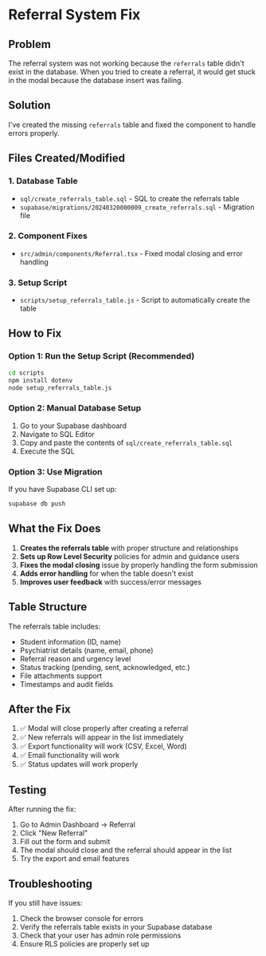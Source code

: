 # Referral System Fix

## Problem
The referral system was not working because the `referrals` table didn't exist in the database. When you tried to create a referral, it would get stuck in the modal because the database insert was failing.

## Solution
I've created the missing `referrals` table and fixed the component to handle errors properly.

## Files Created/Modified

### 1. Database Table
- `sql/create_referrals_table.sql` - SQL to create the referrals table
- `supabase/migrations/20240320000009_create_referrals.sql` - Migration file

### 2. Component Fixes
- `src/admin/components/Referral.tsx` - Fixed modal closing and error handling

### 3. Setup Script
- `scripts/setup_referrals_table.js` - Script to automatically create the table

## How to Fix

### Option 1: Run the Setup Script (Recommended)
```bash
cd scripts
npm install dotenv
node setup_referrals_table.js
```

### Option 2: Manual Database Setup
1. Go to your Supabase dashboard
2. Navigate to SQL Editor
3. Copy and paste the contents of `sql/create_referrals_table.sql`
4. Execute the SQL

### Option 3: Use Migration
If you have Supabase CLI set up:
```bash
supabase db push
```

## What the Fix Does

1. **Creates the referrals table** with proper structure and relationships
2. **Sets up Row Level Security** policies for admin and guidance users
3. **Fixes the modal closing** issue by properly handling the form submission
4. **Adds error handling** for when the table doesn't exist
5. **Improves user feedback** with success/error messages

## Table Structure
The referrals table includes:
- Student information (ID, name)
- Psychiatrist details (name, email, phone)
- Referral reason and urgency level
- Status tracking (pending, sent, acknowledged, etc.)
- File attachments support
- Timestamps and audit fields

## After the Fix
1. ✅ Modal will close properly after creating a referral
2. ✅ New referrals will appear in the list immediately
3. ✅ Export functionality will work (CSV, Excel, Word)
4. ✅ Email functionality will work
5. ✅ Status updates will work properly

## Testing
After running the fix:
1. Go to Admin Dashboard → Referral
2. Click "New Referral"
3. Fill out the form and submit
4. The modal should close and the referral should appear in the list
5. Try the export and email features

## Troubleshooting
If you still have issues:
1. Check the browser console for errors
2. Verify the referrals table exists in your Supabase database
3. Check that your user has admin role permissions
4. Ensure RLS policies are properly set up 